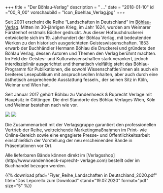 +++
title = "Der Böhlau-Verlag"
description = " ..."
date = "2018-01-10"
id ="00_R_00"
vorschaubild = "Icon_Boehlau_Verlag.jpg"
+++

Seit 2001 erscheint die Reihe “Landschaften in Deutschland” im [Böhlau-Verlag](https://www.vandenhoeck-ruprecht-verlage.com/lid).
Mitten im 30-jährigen Krieg, im Jahr 1624, wurden am Weimarer Fürstenhof erstmals
Bücher gedruckt. Aus dieser Hofbuchdruckerei entwickelte sich im 19. Jahrhundert
der Böhlau Verlag, mit bedeutenden Werken zu den historisch ausgerichteten
Geisteswissenschaften. 1853 erwarb der Buchhändler Hermann Böhlau die
Druckerei und gründete den Böhlau Verlag, dessen Autoren und Themen den Verlag
berühmt machten. Im Feld der Geistes- und Kulturwissenschaften stark verankert,
jedoch interdisziplinär ausgerichtet und thematisch vielfältig steht das Böhlau-
Programm für Publikationen, die sowohl Wissenschaftler/innen als auch ein breiteres
Lesepublikum mit anspruchsvollen Inhalten, aber auch durch eine ästhetisch
ansprechende Ausstattung fesseln., der seinen Sitz in Köln, Weimar und Wien hat. 


Seit Januar 2017 gehört Böhlau zu Vandenhoeck &amp; Ruprecht Verlage mit Hauptsitz
in Göttingen. Die drei Standorte des Böhlau Verlages Wien, Köln und Weimar
bestehen nach wie vor.

<a href="https://www.vandenhoeck-ruprecht-verlage.com/lid"><img src="/img/00/reihe/00_R_00/BOEHLAU_LOGO_EINZELN_RGB.jpg"></a>
<a href="https://www.vandenhoeck-ruprecht-verlage.com"><img src="/img/00/reihe/00_R_00/V&R_LOGO_EINZELN_RGB.jpg"></a>

Die Zusammenarbeit mit der Verlagsgruppe garantiert den professionellen Vertrieb
der Reihe, weitreichende Marketingmaßnahmen im Print- wie Online-Bereich sowie
eine engagierte Presse- und Öffentlichkeitsarbeit einschließlich der Vorstellung der
neu erscheinenden Bände in Präsentationen vor Ort.

Alle lieferbaren Bände können direkt im [Verlagsshop](http://www.vandenhoeck-ruprecht-
verlage.com) bestellt oder im Buchhandel bezogen werden.

{{% download pfad="Flyer_Reihe_Landschaften in Deutschland_2020.pdf" titel="Das Leporello zum Download" stand="19.07.2020" format="pdf" size="5" %}}